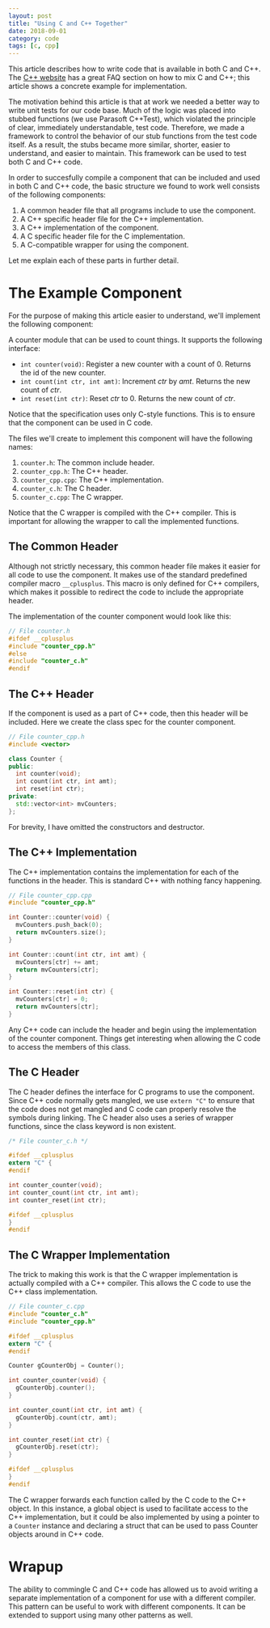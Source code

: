 ```yaml
---
layout: post
title: "Using C and C++ Together"
date: 2018-09-01
category: code
tags: [c, cpp]
---
```


This article describes how to write code that is available in both C and C++.
The [C++ website][isocpp] has a great FAQ section on how to mix C and C++; this
article shows a concrete example for implementation.

<!-- excerpt separator -->

The motivation behind this article is that at work we needed a better way to
write unit tests for our code base. Much of the logic was placed into stubbed
functions (we use Parasoft C++Test), which violated the principle of clear,
immediately understandable, test code. Therefore, we made a framework to control
the behavior of our stub functions from the test code itself. As a result, the
stubs became more similar, shorter, easier to understand, and easier to
maintain. This framework can be used to test both C and C++ code.

In order to succesfully compile a component that can be included and used in
both C and C++ code, the basic structure we found to work well consists of the
following components:

1. A common header file that all programs include to use the component.
2. A C++ specific header file for the C++ implementation.
3. A C++ implementation of the component.
4. A C specific header file for the C implementation.
5. A C-compatible wrapper for using the component.

Let me explain each of these parts in further detail.

# The Example Component

For the purpose of making this article easier to understand, we'll implement the
following component:

A counter module that can be used to count things. It supports the following
interface:

- `int counter(void)`: Register a new counter with a count of 0. Returns the id
  of the new counter.
- `int count(int ctr, int amt)`: Increment _ctr_ by _amt_. Returns the new count
  of _ctr_.
- `int reset(int ctr)`: Reset _ctr_ to 0. Returns the new count of _ctr_.

Notice that the specification uses only C-style functions. This is to ensure
that the component can be used in C code.

The files we'll create to implement this component will have the following
names:

1. `counter.h`: The common include header.
2. `counter_cpp.h`: The C++ header.
3. `counter_cpp.cpp`: The C++ implementation.
4. `counter_c.h`: The C header.
5. `counter_c.cpp`: The C wrapper.

Notice that the C wrapper is compiled with the C++ compiler. This is important
for allowing the wrapper to call the implemented functions.

## The Common Header

Although not strictly necessary, this common header file makes it easier for
all code to use the component. It makes use of the standard predefined compiler
macro `__cplusplus`. This macro is only defined for C++ compilers, which makes
it possible to redirect the code to include the appropriate header.

The implementation of the counter component would look like this:

```c++
// File counter.h
#ifdef __cplusplus
#include "counter_cpp.h"
#else
#include "counter_c.h"
#endif
```

## The C++ Header

If the component is used as a part of C++ code, then this header will be
included. Here we create the class spec for the counter component.

```c++
// File counter_cpp.h
#include <vector>

class Counter {
public:
  int counter(void);
  int count(int ctr, int amt);
  int reset(int ctr);
private:
  std::vector<int> mvCounters;
};
```

For brevity, I have omitted the constructors and destructor.

## The C++ Implementation

The C++ implementation contains the implementation for each of the functions in
the header. This is standard C++ with nothing fancy happening.

```c++
// File counter_cpp.cpp
#include "counter_cpp.h"

int Counter::counter(void) {
  mvCounters.push_back(0);
  return mvCounters.size();
}

int Counter::count(int ctr, int amt) {
  mvCounters[ctr] += amt;
  return mvCounters[ctr];
}

int Counter::reset(int ctr) {
  mvCounters[ctr] = 0;
  return mvCounters[ctr];
}
```

Any C++ code can include the header and begin using the implementation of the
counter component. Things get interesting when allowing the C code to access
the members of this class.

## The C Header

The C header defines the interface for C programs to use the component. Since
C++ code normally gets mangled, we use `extern "C"` to ensure that the code does
not get mangled and C code can properly resolve the symbols during linking. The
C header also uses a series of wrapper functions, since the class keyword is non
existent.

```c
/* File counter_c.h */

#ifdef __cplusplus
extern "C" {
#endif

int counter_counter(void);
int counter_count(int ctr, int amt);
int counter_reset(int ctr);

#ifdef __cplusplus
}
#endif
```

## The C Wrapper Implementation

The trick to making this work is that the C wrapper implementation is actually
compiled with a C++ compiler. This allows the C code to use the C++ class
implementation.

```c
// File counter_c.cpp
#include "counter_c.h"
#include "counter_cpp.h"

#ifdef __cplusplus
extern "C" {
#endif

Counter gCounterObj = Counter();

int counter_counter(void) {
  gCounterObj.counter();
}

int counter_count(int ctr, int amt) {
  gCounterObj.count(ctr, amt);
}

int counter_reset(int ctr) {
  gCounterObj.reset(ctr);
}

#ifdef __cplusplus
}
#endif
```

The C wrapper forwards each function called by the C code to the C++ object. In
this instance, a global object is used to facilitate access to the C++
implementation, but it could be also implemented by using a pointer to a
`Counter` instance and declaring a struct that can be used to pass Counter
objects around in C++ code.

# Wrapup

The ability to commingle C and C++ code has allowed us to avoid writing a
separate implementation of a component for use with a different compiler. This
pattern can be useful to work with different components. It can be extended to
support using many other patterns as well.

[isocpp]: https://isocpp.org/wiki/faq/mixing-c-and-cpp

